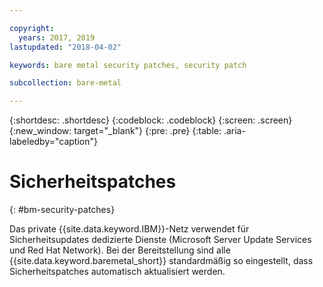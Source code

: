 ```yaml
---

copyright:
  years: 2017, 2019
lastupdated: "2018-04-02"

keywords: bare metal security patches, security patch

subcollection: bare-metal

---
```

{:shortdesc: .shortdesc}
{:codeblock: .codeblock}
{:screen: .screen}
{:new_window: target="_blank"}
{:pre: .pre}
{:table: .aria-labeledby="caption"}

# Sicherheitspatches
{: #bm-security-patches}

Das private {{site.data.keyword.IBM}}-Netz verwendet für Sicherheitsupdates dedizierte Dienste (Microsoft Server Update Services und Red Hat Network). Bei der Bereitstellung sind alle {{site.data.keyword.baremetal_short}} standardmäßig so eingestellt, dass Sicherheitspatches automatisch aktualisiert werden.
